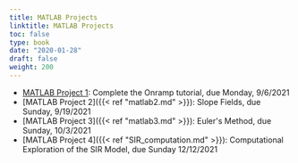 ```yaml
---
title: MATLAB Projects
linktitle: MATLAB Projects
toc: false
type: book
date: "2020-01-28"
draft: false
weight: 200
---
```


* [MATLAB Project 1](https://njit.instructure.com/courses/20209/modules/items/555755): Complete the Onramp tutorial, due Monday, 9/6/2021
* [MATLAB Project 2]({{< ref "matlab2.md" >}}): Slope Fields, due Sunday, 9/19/2021
* [MATLAB Project 3]({{< ref "matlab3.md" >}}): Euler's Method, due Sunday, 10/3/2021
* [MATLAB Project 4]({{< ref "SIR_computation.md" >}}): Computational Exploration of the SIR Model, due Sunday 12/12/2021

